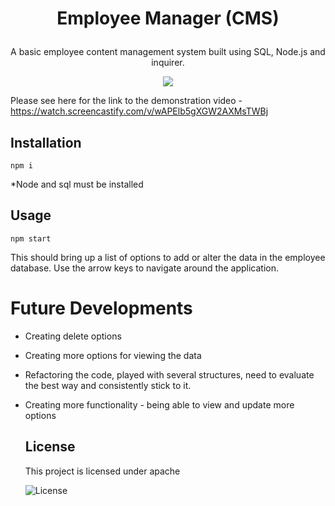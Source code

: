 # <p align = "center"> Employee Manager (CMS) </p>

<p align = "center"> A basic employee content management system built using SQL, Node.js and inquirer.  </p>

<p align = "center"> 
<img src="Employee-CMS.gif"/> 
</p>

Please see here for the link to the demonstration video -https://watch.screencastify.com/v/wAPElb5gXGW2AXMsTWBj 

## Installation

```
npm i

```
*Node and sql must be installed

## Usage

```
npm start

```
This should bring up a list of options to add or alter the data in the employee database. Use the arrow keys to navigate around the application.

# Future Developments

- Creating delete options
- Creating more options for viewing the data
- Refactoring the code, played with several structures, need to evaluate the best way and consistently stick to it.
- Creating more functionality - being able to view and update more options

  ## License 
  This project is licensed under apache 

   ![License](https://img.shields.io/badge/License-apache_1.0-lightblue.svg)
